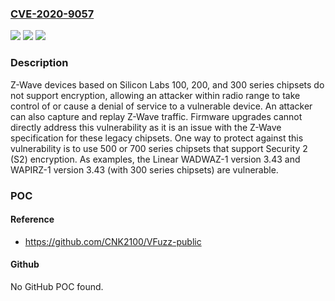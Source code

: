 ### [CVE-2020-9057](https://cve.mitre.org/cgi-bin/cvename.cgi?name=CVE-2020-9057)
![](https://img.shields.io/static/v1?label=Product&message=300%20series&color=blue)
![](https://img.shields.io/static/v1?label=Version&message=%3D%20all%20&color=brighgreen)
![](https://img.shields.io/static/v1?label=Vulnerability&message=CWE-311%20Missing%20Encryption%20of%20Sensitive%20Data&color=brighgreen)

### Description

Z-Wave devices based on Silicon Labs 100, 200, and 300 series chipsets do not support encryption, allowing an attacker within radio range to take control of or cause a denial of service to a vulnerable device. An attacker can also capture and replay Z-Wave traffic. Firmware upgrades cannot directly address this vulnerability as it is an issue with the Z-Wave specification for these legacy chipsets. One way to protect against this vulnerability is to use 500 or 700 series chipsets that support Security 2 (S2) encryption. As examples, the Linear WADWAZ-1 version 3.43 and WAPIRZ-1 version 3.43 (with 300 series chipsets) are vulnerable.

### POC

#### Reference
- https://github.com/CNK2100/VFuzz-public

#### Github
No GitHub POC found.

